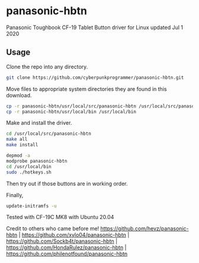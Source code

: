 # panasonic-hbtn
Panasonic Toughbook CF-19 Tablet Button driver for Linux updated Jul 1 2020

## Usage

Clone the repo into any directory.
```bash
git clone https://github.com/cyberpunkprogrammer/panasonic-hbtn.git
```

Move files to appropriate system directories they are found in this download.
```bash
cp -r panasonic-hbtn/usr/local/src/panasonic-hbtn /usr/local/src/panasonic-hbtn
cp -r panasonic-hbtn/usr/local/bin /usr/local/bin
```

Make and install the driver.
```bash
cd /usr/local/src/panasonic-hbtn
make all
make install

depmod -a
modprobe panasonic-hbtn
cd /usr/local/bin
sudo ./hotkeys.sh
```

Then try out if those buttons are in working order. 

Finally, 
```bash
update-initramfs -u
```
Tested with CF-19C MK8 with Ubuntu 20.04

Credit to others who came before me!
https://github.com/hevz/panasonic-hbtn |
https://github.com/xylo04/panasonic-hbtn |
https://github.com/Sockb4t/panasonic-hbtn |
https://github.com/HondaRulez/panasonic-hbtn |
https://github.com/philenotfound/panasonic-hbtn
